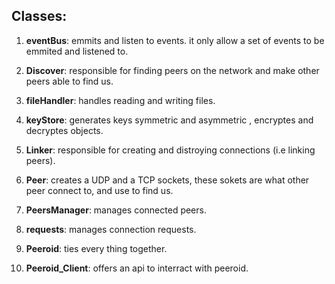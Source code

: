 ## Classes:
1. **eventBus**:
	emmits and listen to events.
	it only allow a set of events to be emmited and listened to.
2. **Discover**:
	responsible for finding peers on the network
	and make other peers able to find us.

3. **fileHandler**:
	handles reading and writing files.

4. **keyStore**:
	generates keys symmetric and asymmetric , encryptes and decryptes objects.

5. **Linker**:
	responsible for creating and distroying connections (i.e linking peers).

6. **Peer**:
	creates a UDP and a TCP sockets, these sokets are what other peer connect to,
	and use to find us.

7. **PeersManager**:
	manages connected peers.

8. **requests**:
	manages connection requests.

9. **Peeroid**:
	ties every thing together.

10. **Peeroid_Client**:
	offers an api to interract with peeroid.
